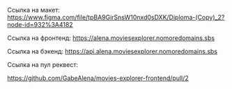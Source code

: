 Ссылка на макет:
https://www.figma.com/file/tpBA9GirSnsW10nxd0sDXK/Diploma-(Copy)_2?node-id=932%3A4182

Ссылка на фронтенд:
https://alena.moviesexplorer.nomoredomains.sbs

Ссылка на бэкенд:
https://api.alena.moviesexplorer.nomoredomains.sbs

Ссылка на пул реквест:

https://github.com/GabeAlena/movies-explorer-frontend/pull/2